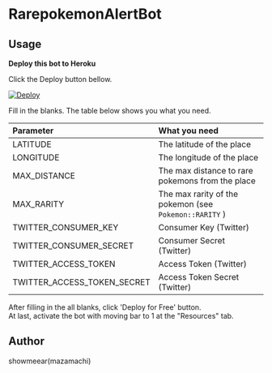 # RarepokemonAlertBot

## Usage

__Deploy this bot to Heroku__

Click the Deploy button bellow.

[![Deploy](https://www.herokucdn.com/deploy/button.png)](https://heroku.com/deploy)

Fill in the blanks. The table below shows you what you need.

| Parameter | What you need |
|:----------|:------------|
| LATITUDE  | The latitude of the place |
| LONGITUDE | The longitude of the place |
| MAX_DISTANCE | The max distance to rare pokemons from the place |
| MAX_RARITY | The max rarity of the pokemon (see `Pokemon::RARITY` ) |
| TWITTER_CONSUMER_KEY    | Consumer Key (Twitter)|
| TWITTER_CONSUMER_SECRET    | Consumer Secret (Twitter)|
| TWITTER_ACCESS_TOKEN    | Access Token (Twitter)|
| TWITTER_ACCESS_TOKEN_SECRET    | Access Token Secret (Twitter)|

After filling in the all blanks, click 'Deploy for Free' button.  
At last, activate the bot with moving bar to 1 at the "Resources" tab.

## Author

showmeear(mazamachi)
